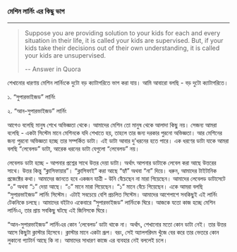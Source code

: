 ### মেশিন লার্নিং এর কিছু ভাগ

---

> Suppose you are providing solution to your kids for each and every situation in their life, it is called your kids are supervised. But, if your kids take their decisions out of their own understanding, it is called your kids are unsupervised.
>
> -- Answer in Quora

শেখানোর ধারণায় মেশিন লার্নিংকে দুটো বড় ক্যাটাগরিতে ভাগ করা যায়। আমি আবারো বলছি - বড় দুটো ক্যাটাগরিতে। 

১. “সুপারভাইজড” লার্নিং

২. “আন-সুপারভাইজড” লার্নিং

আগেও বলেছি মানুষ শেখে অভিজ্ঞতা থেকে। আমাদের মেশিন তো মানুষ থেকে আলাদা কিছু নয়। সেজন্য আমরা বলেছি - একটা সিস্টেম মানে মেশিনকে যদি শেখাতে হয়, তাহলে তার জন্য দরকার পুরনো অভিজ্ঞতা। আর মেশিনের জন্য পুরনো অভিজ্ঞতা হচ্ছে তার সম্পর্কিত ডাটা। এই ডাটা আবার দু'ধরনের হতে পারে। এক ধরণের ডাটা যাকে আমরা বলছি “লেবেলড” ডাটা, আরেক ধরনের ডাটা যেগুলো “লেবেলড” নয়।

লেবেলড ডাটা হচ্ছে - আপনার প্রশ্নের সাথে উত্তর দেয়া ডাটা। অর্থাৎ আপনার ডাটাকে লেবেল করা আছে উত্তরের সাথে। উত্তর কিন্তু “ক্লাসিফায়ার”। “ক্লাসিফাই” করা আছে “হ্যাঁ” অথবা “না” দিয়ে। ধরুন, আমাদের টাইটানিক প্রজেক্টের কথা। আমাদের জানতে হবে একজন যাত্রী - উনি বেঁচেছেন না মারা গিয়েছেন। আমাদের লেবেলড ডাটাসেটে “০” অথবা “১” দেয়া আছে। “০” মানে মারা গিয়েছেন। “১” মানে বেঁচে গিয়েছেন। একে আমরা বলছি “সুপারভাইজড” লার্নিং সিস্টেম। এটাই সবচেয়ে বেশি প্রচলিত সিস্টেম। আমাদের আশেপাশে সবকিছুই এই লার্নিং টেকনিকে চলছে। আমাদের বইটাও একেবারে “সুপারভাইজড” লার্নিংকে ঘিরে। আজকে যতো কাজ হচ্ছে মেশিন লার্নিংএ, তার প্রায় সবকিছু ঘটছে এই জিনিসকে ঘিরে।

“আন-সুপারভাইজড” লার্নিংএর কোন ‘লেবেলড’ ডাটা থাকে না। অর্থাৎ, শেখানোর মতো কোন ডাটা নেই। তার উত্তর আসে কিছুটা ক্লাস্টার হিসেবে। ক্লাস্টার মানে একটা গ্রূপ। বরং, সেই অ্যালগরিদম খুঁজে বের করে তার ভেতরে কোন লুকানো প্যাটার্ন আছে কি না। আমাদের সাধারণ কাজে এর ব্যবহার নেই বললেই চলে।

